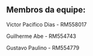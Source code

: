 <h2>Membros da equipe:</h2>

Victor Pacifico Dias - RM558017

Guilherme Abe - RM554743

Gustavo Paulino - RM554779
